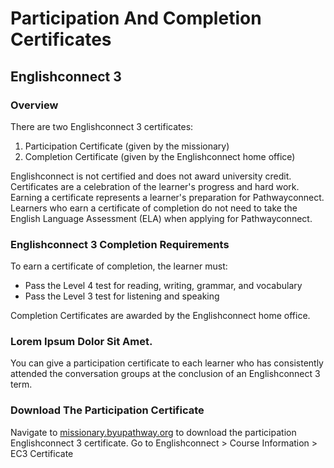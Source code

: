 # Participation And Completion Certificates

## Englishconnect 3

### Overview

There are two Englishconnect 3 certificates:

1. Participation Certificate (given by the missionary)
2. Completion Certificate (given by the Englishconnect home office)

Englishconnect is not certified and does not award university credit. Certificates are a celebration of the learner's progress and hard work. Earning a certificate represents a learner's preparation for Pathwayconnect. Learners who earn a certificate of completion do not need to take the English Language Assessment (ELA) when applying for Pathwayconnect.

### Englishconnect 3 Completion Requirements

To earn a certificate of completion, the learner must:

- Pass the Level 4 test for reading, writing, grammar, and vocabulary
- Pass the Level 3 test for listening and speaking

Completion Certificates are awarded by the Englishconnect home office.

### Lorem Ipsum Dolor Sit Amet.

You can give a participation certificate to each learner who has consistently attended the conversation groups at the conclusion of an Englishconnect 3 term.

### Download The Participation Certificate

Navigate to [missionary.byupathway.org](missionary.byupathway.org) to download the participation Englishconnect 3 certificate. Go to Englishconnect > Course Information > EC3 Certificate

